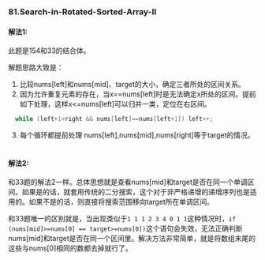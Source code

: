 ### 81.Search-in-Rotated-Sorted-Array-II

#### 解法1:

此题是154和33的结合体。

解题思路大致是：   
1. 比较nums[left]和nums[mid]、target的大小，确定三者所处的区间关系。
2. 因为允许重复元素的存在，当x==nums[left]时是无法确定x所处的区间。提前如下处理，这样x<=nums[left]可以归并一类，定位在右区间。    
```cpp
  while (left+1<right && nums[left]==nums[left+1]) left++;
```
3. 每个循环都提前处理 nums[left],nums[mid],nums[right]等于target的情况。   

#### 解法2:
和33题的解法2一样。总体思想就是查看nums[mid]和target是否在同一个单调区间。如果是的话，就套用传统的二分搜索，这个对于非严格递增的递增序列也是适用的。如果不是的话，则直接将搜索范围移向target所在单调区间。

和33题唯一的区别就是，当出现类似于```1 1 1 2 3 4 0 1 1```这种情况时，```if (nums[mid]>=nums[0] == target>=nums[0])```这个语句会失效，无法正确判断nums[mid]和target是否在同一个区间里。解决方法非常简单，就是将数组末尾的这些与nums[0]相同的数都去掉就行了。

